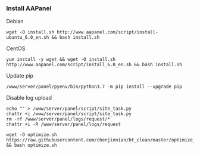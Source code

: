 ### Install AAPanel

Debian
```
wget -O install.sh http://www.aapanel.com/script/install-ubuntu_6.0_en.sh && bash install.sh
```
CentOS
```
yum install -y wget && wget -O install.sh http://www.aapanel.com/script/install_6.0_en.sh && bash install.sh
```

Update pip

```
/www/server/panel/pyenv/bin/python3.7 -m pip install --upgrade pip
```

Disable log upload

```
echo "" > /www/server/panel/script/site_task.py
chattr +i /www/server/panel/script/site_task.py
rm -rf /www/server/panel/logs/request/*
chattr +i -R /www/server/panel/logs/request
```

```
wget -O optimize.sh https://raw.githubusercontent.com/chenjinnian/bt_clean/master/optimize_aapanel.sh && bash optimize.sh
```
